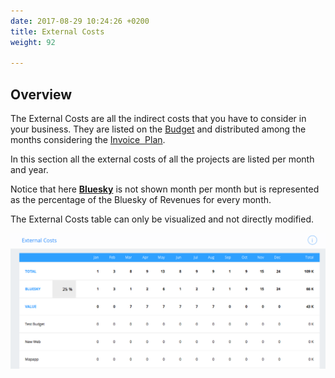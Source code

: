 ```yaml
---
date: 2017-08-29 10:24:26 +0200
title: External Costs
weight: 92

---
```



## Overview

The External Costs are all the indirect costs that you have to consider in your business. They are listed on the [Budget](http://support.wethod.com/budget/index/#) and distributed among the months considering the [Invoice  Plan](http://support.wethod.com/pipeline/index/#invoice-plan).

In this section all the external costs of all the projects are listed per month and year.

Notice that here **[Bluesky](http://support.wethod.com/glossary/index/#bluesky)** is not shown month per month but is represented as the percentage of the Bluesky of Revenues for every month.

The External Costs table can only be visualized and not directly modified.

![](/uploads/2017/08/29/External%20Cost.png)

